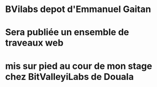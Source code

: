 # BVilabs depot d'Emmanuel Gaitan
# Sera publiée un ensemble de traveaux web 
# mis sur pied au cour de mon stage chez BitValleyiLabs de Douala